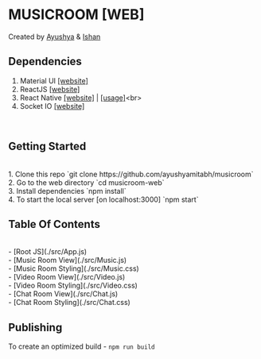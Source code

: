 # MUSICROOM [WEB]
Created by [Ayushya](https://www.github.com/ayushyamitabh) & [Ishan](https://www.github.com/IshanSoni)
<br>

## Dependencies
1. Material UI [[website]](https://material-ui-1dab0.firebaseapp.com/)<br>
2. ReactJS [[website]](https://facebook.github.io/react/)<br>
3. React Native [[website]](https://facebook.github.io/react-native/) | [[usage]]('https://github.com/ayushyamitabh/musicroom/musicroom-app')<br>
4. Socket IO [[website]](https://socket.io)<br>
<br>

## Getting Started
<br>
1. Clone this repo `git clone https://github.com/ayushyamitabh/musicroom` <br>
2. Go to the web directory `cd musicroom-web` <br> 
3. Install dependencies `npm install` <br>
4. To start the local server [on localhost:3000] `npm start` <br>

## Table Of Contents
<br>
- [Root JS](./src/App.js)
<br>
- [Music Room View](./src/Music.js)
<br>
- [Music Room Styling](./src/Music.css)
<br>
- [Video Room View](./src/Video.js)
<br>
- [Video Room Styling](./src/Video.css)
<br>
- [Chat Room View](./src/Chat.js)
<br>
- [Chat Room Styling](./src/Chat.css)
<br>

## Publishing
To create an optimized build - `npm run build`
